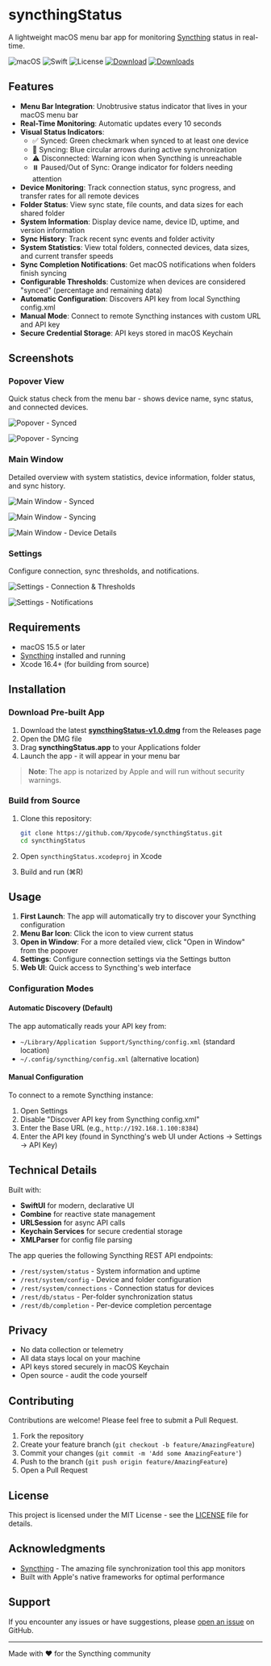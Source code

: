 # syncthingStatus

A lightweight macOS menu bar app for monitoring [Syncthing](https://syncthing.net) status in real-time.

![macOS](https://img.shields.io/badge/macOS-15.5%2B-blue)
![Swift](https://img.shields.io/badge/Swift-5.0-orange)
![License](https://img.shields.io/badge/license-MIT-green)
[![Download](https://img.shields.io/github/v/release/Xpycode/syncthingStatus?label=Download&style=flat-square)](https://github.com/Xpycode/syncthingStatus/releases/latest)
[![Downloads](https://img.shields.io/github/downloads/Xpycode/syncthingStatus/total?style=flat-square)](https://github.com/Xpycode/syncthingStatus/releases)

## Features

- **Menu Bar Integration**: Unobtrusive status indicator that lives in your macOS menu bar
- **Real-Time Monitoring**: Automatic updates every 10 seconds
- **Visual Status Indicators**:
  - ✅ Synced: Green checkmark when synced to at least one device
  - 🔄 Syncing: Blue circular arrows during active synchronization
  - ⚠️ Disconnected: Warning icon when Syncthing is unreachable
  - ⏸️ Paused/Out of Sync: Orange indicator for folders needing attention
- **Device Monitoring**: Track connection status, sync progress, and transfer rates for all remote devices
- **Folder Status**: View sync state, file counts, and data sizes for each shared folder
- **System Information**: Display device name, device ID, uptime, and version information
- **Sync History**: Track recent sync events and folder activity
- **System Statistics**: View total folders, connected devices, data sizes, and current transfer speeds
- **Sync Completion Notifications**: Get macOS notifications when folders finish syncing
- **Configurable Thresholds**: Customize when devices are considered "synced" (percentage and remaining data)
- **Automatic Configuration**: Discovers API key from local Syncthing config.xml
- **Manual Mode**: Connect to remote Syncthing instances with custom URL and API key
- **Secure Credential Storage**: API keys stored in macOS Keychain

## Screenshots

### Popover View
Quick status check from the menu bar - shows device name, sync status, and connected devices.

![Popover - Synced](screenshots/Popover-synched.png)

![Popover - Syncing](screenshots/Popover-synching.png)

### Main Window
Detailed overview with system statistics, device information, folder status, and sync history.

![Main Window - Synced](screenshots/MainWindow-synched.png)

![Main Window - Syncing](screenshots/MainWindow-synching.png)

![Main Window - Device Details](screenshots/MainWindow-synching-DETAIL.png)

### Settings
Configure connection, sync thresholds, and notifications.

![Settings - Connection & Thresholds](screenshots/SettingsWindow-1.png)

![Settings - Notifications](screenshots/SettingsWindow-2.png)

## Requirements

- macOS 15.5 or later
- [Syncthing](https://syncthing.net) installed and running
- Xcode 16.4+ (for building from source)

## Installation

### Download Pre-built App
1. Download the latest **[syncthingStatus-v1.0.dmg](https://github.com/Xpycode/syncthingStatus/releases/latest)** from the Releases page
2. Open the DMG file
3. Drag **syncthingStatus.app** to your Applications folder
4. Launch the app - it will appear in your menu bar

> **Note**: The app is notarized by Apple and will run without security warnings.

### Build from Source
1. Clone this repository:
   ```bash
   git clone https://github.com/Xpycode/syncthingStatus.git
   cd syncthingStatus
   ```

2. Open `syncthingStatus.xcodeproj` in Xcode

3. Build and run (⌘R)

## Usage

1. **First Launch**: The app will automatically try to discover your Syncthing configuration
2. **Menu Bar Icon**: Click the icon to view current status
3. **Open in Window**: For a more detailed view, click "Open in Window" from the popover
4. **Settings**: Configure connection settings via the Settings button
5. **Web UI**: Quick access to Syncthing's web interface

### Configuration Modes

#### Automatic Discovery (Default)
The app automatically reads your API key from:
- `~/Library/Application Support/Syncthing/config.xml` (standard location)
- `~/.config/syncthing/config.xml` (alternative location)

#### Manual Configuration
To connect to a remote Syncthing instance:
1. Open Settings
2. Disable "Discover API key from Syncthing config.xml"
3. Enter the Base URL (e.g., `http://192.168.1.100:8384`)
4. Enter the API key (found in Syncthing's web UI under Actions → Settings → API Key)

## Technical Details

Built with:
- **SwiftUI** for modern, declarative UI
- **Combine** for reactive state management
- **URLSession** for async API calls
- **Keychain Services** for secure credential storage
- **XMLParser** for config file parsing

The app queries the following Syncthing REST API endpoints:
- `/rest/system/status` - System information and uptime
- `/rest/system/config` - Device and folder configuration
- `/rest/system/connections` - Connection status for devices
- `/rest/db/status` - Per-folder synchronization status
- `/rest/db/completion` - Per-device completion percentage

## Privacy

- No data collection or telemetry
- All data stays local on your machine
- API keys stored securely in macOS Keychain
- Open source - audit the code yourself

## Contributing

Contributions are welcome! Please feel free to submit a Pull Request.

1. Fork the repository
2. Create your feature branch (`git checkout -b feature/AmazingFeature`)
3. Commit your changes (`git commit -m 'Add some AmazingFeature'`)
4. Push to the branch (`git push origin feature/AmazingFeature`)
5. Open a Pull Request

## License

This project is licensed under the MIT License - see the [LICENSE](LICENSE) file for details.

## Acknowledgments

- [Syncthing](https://syncthing.net) - The amazing file synchronization tool this app monitors
- Built with Apple's native frameworks for optimal performance

## Support

If you encounter any issues or have suggestions, please [open an issue](https://github.com/Xpycode/syncthingStatus/issues) on GitHub.

---

Made with ❤️ for the Syncthing community
